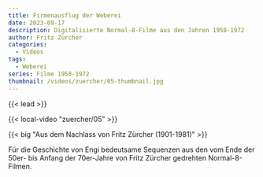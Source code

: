 ```yaml
---
title: Firmenausflug der Weberei
date: 2023-09-17
description: Digitalisierte Normal-8-Filme aus den Jahren 1958-1972
author: Fritz Zürcher
categories:
  - Videos
tags:
  - Weberei
series: Filme 1958-1972
thumbnail: /videos/zuercher/05-thumbnail.jpg
---
```


{{< lead >}}

{{< local-video "zuercher/05" >}}

{{< big "Aus dem Nachlass von Fritz Zürcher (1901-1981)" >}}

Für die Geschichte von Engi bedeutsame Sequenzen aus den vom Ende der 50er- bis
Anfang der 70er-Jahre von Fritz Zürcher gedrehten Normal-8-Filmen.
